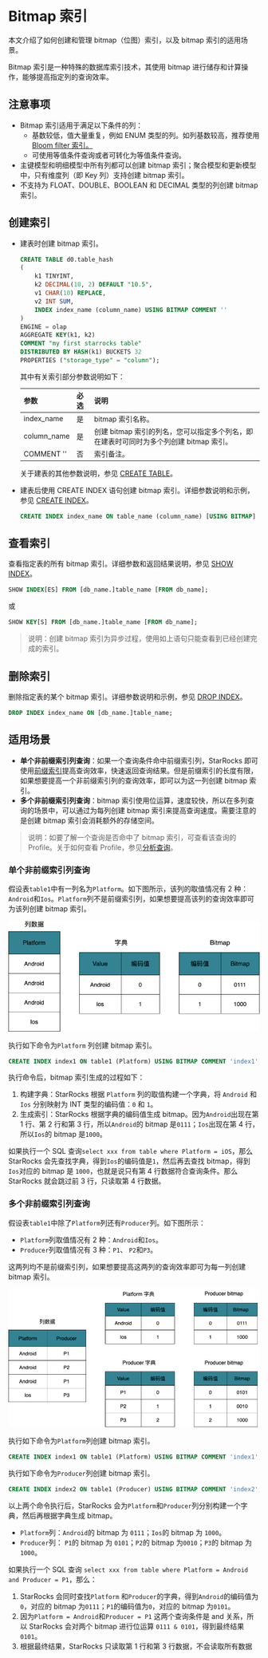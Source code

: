 # Bitmap 索引

本文介绍了如何创建和管理 bitmap（位图）索引，以及 bitmap 索引的适用场景。

Bitmap 索引是一种特殊的数据库索引技术，其使用 bitmap 进行储存和计算操作，能够提高指定列的查询效率。

## 注意事项

- Bitmap 索引适用于满足以下条件的列：
  - 基数较低，值大量重复，例如 ENUM 类型的列。如列基数较高，推荐使用 [Bloom filter 索引。](/using_starrocks/Bloomfilter_index.md)
  - 可使用等值条件查询或者可转化为等值条件查询。
- 主键模型和明细模型中所有列都可以创建 bitmap 索引；聚合模型和更新模型中，只有维度列（即 Key 列）支持创建 bitmap 索引。
- 不支持为 FLOAT、DOUBLE、BOOLEAN 和 DECIMAL 类型的列创建 bitmap 索引。

## 创建索引

- 建表时创建 bitmap 索引。

    ```SQL
    CREATE TABLE d0.table_hash
    (
        k1 TINYINT,
        k2 DECIMAL(10, 2) DEFAULT "10.5",
        v1 CHAR(10) REPLACE,
        v2 INT SUM,
        INDEX index_name (column_name) USING BITMAP COMMENT ''
    )
    ENGINE = olap
    AGGREGATE KEY(k1, k2)
    COMMENT "my first starrocks table"
    DISTRIBUTED BY HASH(k1) BUCKETS 32
    PROPERTIES ("storage_type" = "column");
    ```

    其中有关索引部分参数说明如下：

    | **参数**    | **必选** | **说明**                                                     |
    | ----------- | -------- | ------------------------------------------------------------ |
    | index_name  | 是       | bitmap 索引名称。                                            |
    | column_name | 是       | 创建 bitmap 索引的列名，您可以指定多个列名，即在建表时可同时为多个列创建 bitmap 索引。 |
    | COMMENT ''  | 否       | 索引备注。                                                   |

    关于建表的其他参数说明，参见 [CREATE TABLE](/sql-reference/sql-statements/data-definition/CREATE%20TABLE.md)。

- 建表后使用 CREATE INDEX 语句创建 bitmap 索引。详细参数说明和示例，参见 [CREATE INDEX](/sql-reference/sql-statements/data-definition/CREATE%20INDEX.md)。

    ```SQL
    CREATE INDEX index_name ON table_name (column_name) [USING BITMAP] [COMMENT ''];
    ```

## 查看索引

查看指定表的所有 bitmap 索引。详细参数和返回结果说明，参见 [SHOW INDEX](/sql-reference/sql-statements/Administration/SHOW%20INDEX.md)。

```SQL
SHOW INDEX[ES] FROM [db_name.]table_name [FROM db_name];
```

或

```SQL
SHOW KEY[S] FROM [db_name.]table_name [FROM db_name];
```

> 说明：创建 bitmap 索引为异步过程，使用如上语句只能查看到已经创建完成的索引。

## 删除索引

删除指定表的某个 bitmap 索引。详细参数说明和示例，参见 [DROP INDEX](../sql-reference/sql-statements/data-definition/DROP%20INDEX.md)。

```SQL
DROP INDEX index_name ON [db_name.]table_name;
```

## 适用场景

- **单个非前缀索引列查询**：如果一个查询条件命中前缀索引列，StarRocks 即可使用[前缀索引](../table_design/Sort_key.md)提高查询效率，快速返回查询结果。但是前缀索引的长度有限，如果想要提高一个非前缀索引列的查询效率，即可以为这一列创建 bitmap 索引。
- **多个非前缀索引列查询**：bitmap 索引使用位运算，速度较快，所以在多列查询的场景中，可以通过为每列创建 bitmap 索引来提高查询速度。需要注意的是创建 bitmap 索引会消耗额外的存储空间。

> 说明：如要了解一个查询是否命中了 bitmap 索引，可查看该查询的 Profile。关于如何查看 Profile，参见[分析查询](../administration/Query_planning.md)。

### **单个非前缀索引列查询**

假设表`table1`中有一列名为`Platform`。如下图所示，该列的取值情况有 2 种：`Android`和`Ios`。`Platform`列不是前缀索引列，如果想要提高该列的查询效率即可为该列创建 bitmap 索引。

![figure1](/assets/3.6.1-3.png)

执行如下命令为`Platform` 列创建 bitmap 索引。

```SQL
CREATE INDEX index1 ON table1 (Platform) USING BITMAP COMMENT 'index1';
```

执行命令后，bitmap 索引生成的过程如下：

1. 构建字典：StarRocks 根据 `Platform` 列的取值构建一个字典，将 `Android` 和 `Ios` 分别映射为 INT 类型的编码值：`0` 和 `1`。
2. 生成索引：StarRocks 根据字典的编码值生成 bitmap。因为`Android`出现在第 1 行、第 2 行和第 3 行，所以`Android`的 bitmap 是`0111`；`Ios`出现在第 4 行，所以`Ios`的 bitmap 是`1000`。

如果执行一个 SQL 查询`select xxx from table where Platform = iOS`，那么 StarRocks 会先查找字典，得到`Ios`的编码值是`1`，然后再去查找 bitmap，得到`Ios`对应的 bitmap 是 `1000`，也就是说只有第 4 行数据符合查询条件。那么 StarRocks 就会跳过前 3 行，只读取第 4 行数据。

### **多个非前缀索引列查询**

假设表`table1`中除了`Platform`列还有`Producer`列。如下图所示：

- `Platform`列取值情况有 2 种：`Android`和`Ios`。
- `Producer`列取值情况有 3 种：`P1`、 `P2`和`P3`。

这两列均不是前缀索引列，如果想要提高这两列的查询效率即可为每一列创建 bitmap 索引。

![figure2](/assets/3.6.1-2.png)

执行如下命令为`Platform`列创建 bitmap 索引。

```SQL
CREATE INDEX index1 ON table1 (Platform) USING BITMAP COMMENT 'index1';
```

执行如下命令为`Producer`列创建 bitmap 索引。

```SQL
CREATE INDEX index2 ON table1 (Producer) USING BITMAP COMMENT 'index2';
```

以上两个命令执行后，StarRocks 会为`Platform`和`Producer`列分别构建一个字典，然后再根据字典生成 bitmap。

- `Platform`列：`Android`的 bitmap 为 `0111`；`Ios`的 bitmap 为 `1000`。
- `Producer`列： `P1`的 bitmap 为 `0101`；`P2`的 bitmap 为`0010`；`P3`的 bitmap 为 `1000`。

如果执行一个 SQL 查询 `select xxx from table where Platform = Android and Producer = P1`，那么：

1. StarRocks 会同时查找`Platform` 和`Producer`的字典，得到`Android`的编码值为`0`，对应的 bitmap 为`0111`；`P1`的编码值为`0`，对应的 bitmap 为`0101`。
2. 因为`Platform = Android`和`Producer = P1` 这两个查询条件是 and 关系，所以 StarRocks 会对两个 bitmap 进行位运算 `0111 & 0101`，得到最终结果`0101`。
3. 根据最终结果，StarRocks 只读取第 1 行和第 3 行数据，不会读取所有数据
